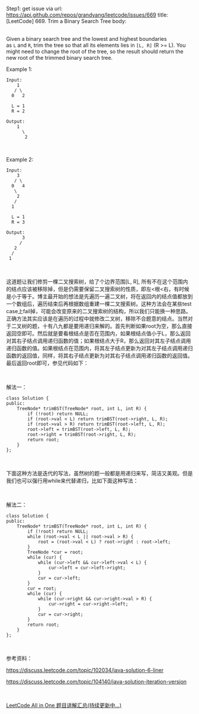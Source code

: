 Step1: get issue via url: https://api.github.com/repos/grandyang/leetcode/issues/669 
 title:[LeetCode] 669. Trim a Binary Search Tree 
 body:  
  

Given a binary search tree and the lowest and highest boundaries as `L` and `R`, trim the tree so that all its elements lies in `[L, R]` (R >= L). You might need to change the root of the tree, so the result should return the new root of the trimmed binary search tree.

Example 1:
    
    
    Input: 
        1
       / \
      0   2
    
      L = 1
      R = 2
    
    Output: 
        1
          \
           2
    

 

Example 2:
    
    
    Input: 
        3
       / \
      0   4
       \
        2
       /
      1
    
      L = 1
      R = 3
    
    Output: 
          3
         / 
       2   
      /
     1

 

这道题让我们修剪一棵二叉搜索树，给了个边界范围[L, R], 所有不在这个范围内的结点应该被移除掉，但是仍需要保留二叉搜索树的性质，即左<根<右，有时候是小于等于。博主最开始的想法是先遍历一遍二叉树，将在返回内的结点值都放到一个数组后，遍历结束后再根据数组重建一棵二叉搜索树。这种方法会在某些test case上fail掉，可能会改变原来的二叉搜索树的结构，所以我们只能换一种思路。正确方法其实应该是在遍历的过程中就修改二叉树，移除不合题意的结点。当然对于二叉树的题，十有八九都是要用递归来解的。首先判断如果root为空，那么直接返回空即可。然后就是要看根结点是否在范围内，如果根结点值小于L，那么返回对其右子结点调用递归函数的值；如果根结点大于R，那么返回对其左子结点调用递归函数的值。如果根结点在范围内，将其左子结点更新为对其左子结点调用递归函数的返回值，同样，将其右子结点更新为对其右子结点调用递归函数的返回值。最后返回root即可，参见代码如下：

 

解法一：
    
    
    class Solution {
    public:
        TreeNode* trimBST(TreeNode* root, int L, int R) {
            if (!root) return NULL;
            if (root->val < L) return trimBST(root->right, L, R);
            if (root->val > R) return trimBST(root->left, L, R);
            root->left = trimBST(root->left, L, R);
            root->right = trimBST(root->right, L, R);
            return root;
        }
    };

 

下面这种方法是迭代的写法，虽然树的题一般都是用递归来写，简洁又美观。但是我们也可以强行用while来代替递归，比如下面这种写法：

 

解法二：
    
    
    class Solution {
    public:
        TreeNode* trimBST(TreeNode* root, int L, int R) {
            if (!root) return NULL;
            while (root->val < L || root->val > R) {
                root = (root->val < L) ? root->right : root->left;
            }
            TreeNode *cur = root;
            while (cur) {
                while (cur->left && cur->left->val < L) {
                    cur->left = cur->left->right;
                }
                cur = cur->left;
            }
            cur = root;
            while (cur) {
                while (cur->right && cur->right->val > R) {
                    cur->right = cur->right->left;
                }
                cur = cur->right;
            }
            return root;
        }
    };

 

参考资料：

<https://discuss.leetcode.com/topic/102034/java-solution-6-liner>

<https://discuss.leetcode.com/topic/104140/java-solution-iteration-version>

 

[LeetCode All in One 题目讲解汇总(持续更新中...)](http://www.cnblogs.com/grandyang/p/4606334.html)
